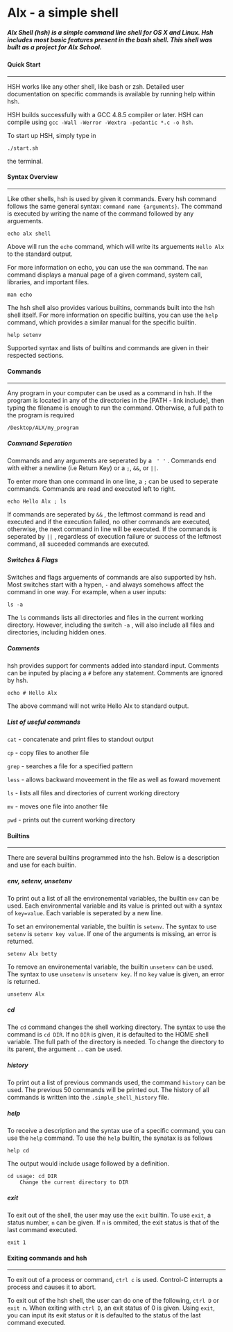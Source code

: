 # Alx - a simple shell

##### Alx Shell (hsh) is a simple command line shell for OS X and Linux. Hsh includes most basic features present in the bash shell. This shell was built as a project for Alx School.

#### Quick Start

------

HSH works like any other shell, like bash or zsh. Detailed user documentation on specific commands is available by running help within hsh.

HSH builds successfully with a GCC 4.8.5 compiler or later. HSH can compile using `gcc -Wall -Werror -Wextra -pedantic *.c -o hsh`.

To start up HSH, simply type in 
```
./start.sh
``` 
the terminal.

#### Syntax Overview

------

Like other shells, hsh is used by given it commands. Every hsh command follows the same general syntax: `command name {arguments}`. The command is executed by writing the name of the command followed by any arguements. 

```
echo alx shell
```

Above will run the `echo` command, which will write its arguements `Hello Alx` to  the standard output. 

For more information on echo, you can use the `man` command. The `man` command displays a manual page of a given command, system call, libraries, and important files. 

```
man echo
```

The hsh shell also provides various builtins, commands built into the hsh shell itself. For more information on specific builtins, you can use the `help` command, which provides a similar manual for the specific builtin.

```
help setenv
```

Supported syntax and lists of builtins and commands are given in their respected sections. 

#### Commands

------

Any program in your computer can be used as a command in hsh. If the program is located in any of the directories in the [PATH - link include], then typing the filename is enough to run the command. Otherwise, a full path to the program is required

```
/Desktop/ALX/my_program
```

##### Command Seperation 

Commands and any arguments are seperated by a ` ' '` . Commands end with either a newline (i.e Return Key) or a `;`, `&&`, or `||`.  

To enter more than one command in one line, a `;` can be used to seperate commands. Commands are read and executed left to right.

```
echo Hello Alx ; ls
```

If commands are seperated by `&&` , the leftmost command is read and executed and if the execution failed, no other commands are executed, otherwise, the next command in line will be executed. If the commands is seperated by `||` , regardless of execution failure or success of the leftmost command, all suceeded commands are executed. 

##### Switches & Flags

Switches and flags arguements of commands are also supported by hsh. Most switches start with a hypen, `-`  and always somehows affect the command in one way. For example, when a user inputs:

```
ls -a
```

The `ls` commands lists all directories and files in the current working directory. However, including the switch `-a` , will also include all files and directories, including hidden ones. 

##### Comments

hsh provides support for comments added into standard input. Comments can be inputed by placing a `#` before any statement. Comments are ignored by hsh. 

```
echo # Hello Alx
```

The above command will not write Hello Alx to standard output.

##### List of useful commands

`cat` - concatenate and print files to standout output

`cp` - copy files to another file

`grep` - searches a file for a specified pattern

`less` - allows backward moveement in the file as well as foward movement

`ls` - lists all files and directories of current working directory

`mv` - moves one file into another file

`pwd` - prints out the current working directory

#### Builtins 

------

There are several builtins programmed into the hsh. Below is a description and use for each builtin.

##### env, setenv, unsetenv

To print out a list of all the environemental variables, the builtin `env` can be used. Each environmental variable and its value is printed out with a syntax of `key=value`. Each variable is seperated by a new line. 

To set an environemental variable, the builtin is `setenv`. The syntax to use `setenv` is `setenv key value`. If one of the arguments is missing, an error is returned. 

```
setenv Alx betty
```

To remove an environemental variable, the builtin `unsetenv` can be used. The syntax to use `unsetenv` is `unsetenv key`. If no `key` value is given, an error is returned.

```
unsetenv Alx
```

##### cd

The `cd` command changes the shell working directory. The syntax to use the command is `cd DIR`. If no `DIR` is given, it is defaulted to the HOME shell variable. The full path of the directory is needed. To change the directory to its parent, the argument `..` can be used. 

##### history

To print out a list of previous commands used, the command `history` can be used. The previous 50 commands will be printed out. The history of all commands is written into the `.simple_shell_history` file.

##### help

To receive a description and the syntax use of a specific command, you can use the `help` command. To use the `help` builtin, the synatax is as follows 

```
help cd
```

The output would include usage followed by a definition.

```
cd usage: cd DIR
	Change the current directory to DIR
```

##### exit

To exit out of the shell, the user may use the `exit` builtin. To use `exit`, a status number, `n` can be given. If `n` is ommited, the exit status is that of the last command executed.

```
exit 1
```

#### Exiting commands and hsh

------

To exit out of a process or command, `ctrl c` is used. Control-C interrupts a process and causes it to abort.

To exit out of the hsh shell, the user can do one of the following, `ctrl D` or `exit n`. When exiting with `ctrl D`, an exit status of 0 is given. Using `exit`, you can input its exit status or it is defaulted to the status of the last command executed. 


